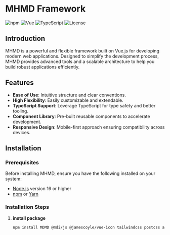 # MHMD Framework

![npm](https://img.shields.io/npm/v/mhmd)
![Vue](https://img.shields.io/badge/Vue-3.2.0-green)
![TypeScript](https://img.shields.io/badge/TypeScript-4.5.2-blue.svg)
![License](https://img.shields.io/badge/license-MIT-blue.svg)

## Introduction

MHMD is a powerful and flexible framework built on Vue.js for developing modern web applications. Designed to simplify the development process, MHMD provides advanced tools and a scalable architecture to help you build robust applications efficiently.

## Features

- **Ease of Use**: Intuitive structure and clear conventions.
- **High Flexibility**: Easily customizable and extendable.
- **TypeScript Support**: Leverage TypeScript for type safety and better tooling.
- **Component Library**: Pre-built reusable components to accelerate development.
- **Responsive Design**: Mobile-first approach ensuring compatibility across devices.

## Installation

### Prerequisites

Before installing MHMD, ensure you have the following installed on your system:

- [Node.js](https://nodejs.org/) version 16 or higher
- [npm](https://www.npmjs.com/) or [Yarn](https://yarnpkg.com/)

### Installation Steps

1. **install package**

   ```bash
   npm install MDMD @mdi/js @jamescoyle/vue-icon tailwindcss postcss autoprefixer
